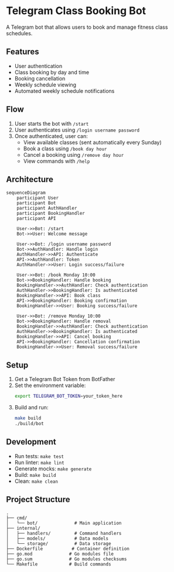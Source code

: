 # Telegram Class Booking Bot

A Telegram bot that allows users to book and manage fitness class schedules.

## Features

- User authentication
- Class booking by day and time
- Booking cancellation
- Weekly schedule viewing
- Automated weekly schedule notifications

## Flow

1. User starts the bot with `/start`
2. User authenticates using `/login username password`
3. Once authenticated, user can:
   - View available classes (sent automatically every Sunday)
   - Book a class using `/book day hour`
   - Cancel a booking using `/remove day hour`
   - View commands with `/help`

## Architecture

```mermaid
sequenceDiagram
    participant User
    participant Bot
    participant AuthHandler
    participant BookingHandler
    participant API

    User->>Bot: /start
    Bot->>User: Welcome message

    User->>Bot: /login username password
    Bot->>AuthHandler: Handle login
    AuthHandler->>API: Authenticate
    API->>AuthHandler: Token
    AuthHandler->>User: Login success/failure

    User->>Bot: /book Monday 10:00
    Bot->>BookingHandler: Handle booking
    BookingHandler->>AuthHandler: Check authentication
    AuthHandler->>BookingHandler: Is authenticated
    BookingHandler->>API: Book class
    API->>BookingHandler: Booking confirmation
    BookingHandler->>User: Booking success/failure

    User->>Bot: /remove Monday 10:00
    Bot->>BookingHandler: Handle removal
    BookingHandler->>AuthHandler: Check authentication
    AuthHandler->>BookingHandler: Is authenticated
    BookingHandler->>API: Cancel booking
    API->>BookingHandler: Cancellation confirmation
    BookingHandler->>User: Removal success/failure
```

## Setup

1. Get a Telegram Bot Token from BotFather
2. Set the environment variable:
   ```bash
   export TELEGRAM_BOT_TOKEN=your_token_here
   ```
3. Build and run:
   ```bash
   make build
   ./build/bot
   ```

## Development

- Run tests: `make test`
- Run linter: `make lint`
- Generate mocks: `make generate`
- Build: `make build`
- Clean: `make clean`

## Project Structure

```
.
├── cmd/
│   └── bot/              # Main application
├── internal/
│   ├── handlers/         # Command handlers
│   ├── models/           # Data models
│   └── storage/          # Data storage
├── Dockerfile           # Container definition
├── go.mod              # Go modules file
├── go.sum              # Go modules checksums
└── Makefile            # Build commands
```
